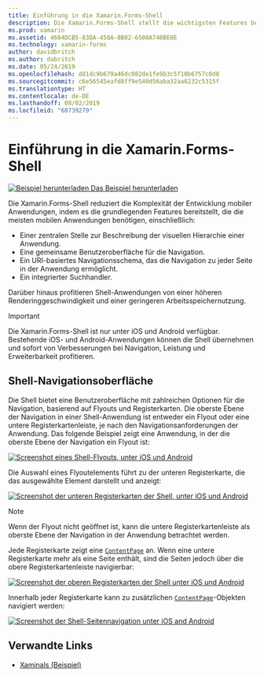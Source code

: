 ```yaml
---
title: Einführung in die Xamarin.Forms-Shell
description: Die Xamarin.Forms-Shell stellt die wichtigsten Features bereit, die von den meisten Anwendungen benötigt werden, beispielsweise eine gemeinsame Benutzeroberfläche für die Navigation, ein URI-basiertes Navigationsschema und einen integrierten Suchhandler.
ms.prod: xamarin
ms.assetid: 4604DCB5-83DA-458A-8B02-6508A740BE0E
ms.technology: xamarin-forms
author: davidbritch
ms.author: dabritch
ms.date: 05/24/2019
ms.openlocfilehash: dd1dc9b679a46dc082de1fe9b3c5f10b6757c0d8
ms.sourcegitcommit: c6e56545eafd8ff9e540d56aba32aa6232c5315f
ms.translationtype: HT
ms.contentlocale: de-DE
ms.lasthandoff: 08/02/2019
ms.locfileid: "68739279"
---
```

# <a name="xamarinforms-shell-introduction"></a>Einführung in die Xamarin.Forms-Shell

[![Beispiel herunterladen](~/media/shared/download.png) Das Beispiel herunterladen](https://docs.microsoft.com/samples/xamarin/xamarin-forms-samples/userinterface-xaminals/)

Die Xamarin.Forms-Shell reduziert die Komplexität der Entwicklung mobiler Anwendungen, indem es die grundlegenden Features bereitstellt, die die meisten mobilen Anwendungen benötigen, einschließlich:

- Einer zentralen Stelle zur Beschreibung der visuellen Hierarchie einer Anwendung.
- Eine gemeinsame Benutzeroberfläche für die Navigation.
- Ein URI-basiertes Navigationsschema, das die Navigation zu jeder Seite in der Anwendung ermöglicht.
- Ein integrierter Suchhandler.

Darüber hinaus profitieren Shell-Anwendungen von einer höheren Renderinggeschwindigkeit und einer geringeren Arbeitsspeichernutzung.

> [!IMPORTANT]
> Die Xamarin.Forms-Shell ist nur unter iOS und Android verfügbar. Bestehende iOS- und Android-Anwendungen können die Shell übernehmen und sofort von Verbesserungen bei Navigation, Leistung und Erweiterbarkeit profitieren.

## <a name="shell-navigation-experience"></a>Shell-Navigationsoberfläche

Die Shell bietet eine Benutzeroberfläche mit zahlreichen Optionen für die Navigation, basierend auf Flyouts und Registerkarten. Die oberste Ebene der Navigation in einer Shell-Anwendung ist entweder ein Flyout oder eine untere Registerkartenleiste, je nach den Navigationsanforderungen der Anwendung. Das folgende Beispiel zeigt eine Anwendung, in der die oberste Ebene der Navigation ein Flyout ist:

[![Screenshot eines Shell-Flyouts, unter iOS und Android](introduction-images/flyout.png "Shell-Flyout")](introduction-images/flyout-large.png#lightbox "Shell-Flyout")

Die Auswahl eines Flyoutelements führt zu der unteren Registerkarte, die das ausgewählte Element darstellt und anzeigt:

[![Screenshot der unteren Registerkarten der Shell, unter iOS und Android](introduction-images/monkeys.png "untere Registerkarten der Shell")](introduction-images/monkeys-large.png#lightbox "untere Registerkarten der Shell")

> [!NOTE]
> Wenn der Flyout nicht geöffnet ist, kann die untere Registerkartenleiste als oberste Ebene der Navigation in der Anwendung betrachtet werden.

Jede Registerkarte zeigt eine [`ContentPage`](xref:Xamarin.Forms.ContentPage) an. Wenn eine untere Registerkarte mehr als eine Seite enthält, sind die Seiten jedoch über die obere Registerkartenleiste navigierbar:

[![Screenshot der oberen Registerkarten der Shell unter iOS und Android](introduction-images/cats.png "obere Registerkarten der Shell")](introduction-images/cats-large.png#lightbox "obere Registerkarten der Shell")

Innerhalb jeder Registerkarte kann zu zusätzlichen [`ContentPage`](xref:Xamarin.Forms.ContentPage)-Objekten navigiert werden:

[![Screenshot der Shell-Seitennavigation unter iOS and Android](introduction-images/cat-details.png "Shell-App-Navigation")](introduction-images/cat-details-large.png#lightbox "Shell-App-Navigation")

## <a name="related-links"></a>Verwandte Links

- [Xaminals (Beispiel)](https://docs.microsoft.com/samples/xamarin/xamarin-forms-samples/userinterface-xaminals/)
